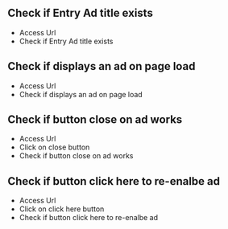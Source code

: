 ## Check if Entry Ad title exists
- Access Url
- Check if Entry Ad title exists

## Check if displays an ad on page load
- Access Url
- Check if displays an ad on page load

## Check if button close on ad works
- Access Url
- Click on close button
- Check if button close on ad works

## Check if button click here to re-enalbe ad
- Access Url
- Click on click here button
- Check if button click here to re-enalbe ad

